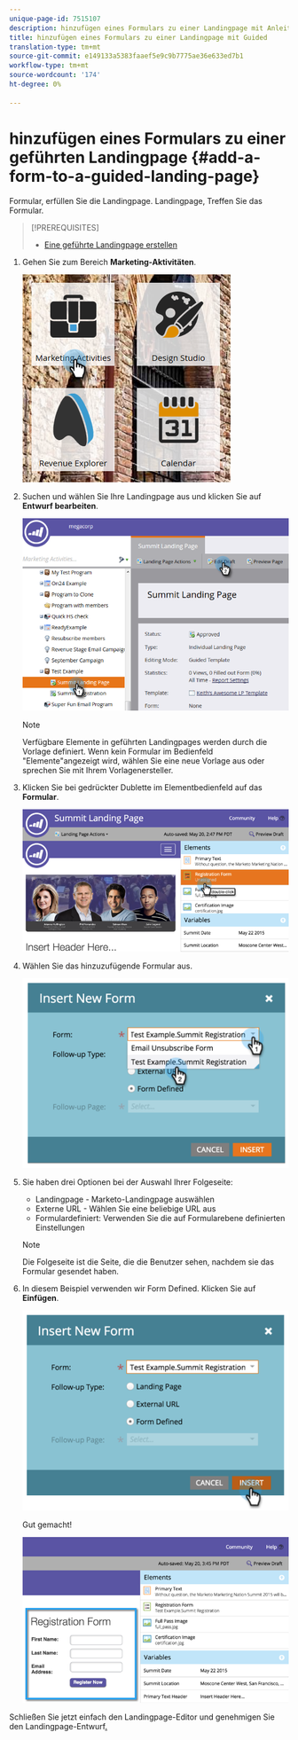```yaml
---
unique-page-id: 7515107
description: hinzufügen eines Formulars zu einer Landingpage mit Anleitung - Marketing Docs - Produktdokumentation
title: hinzufügen eines Formulars zu einer Landingpage mit Guided
translation-type: tm+mt
source-git-commit: e149133a5383faaef5e9c9b7775ae36e633ed7b1
workflow-type: tm+mt
source-wordcount: '174'
ht-degree: 0%

---
```



# hinzufügen eines Formulars zu einer geführten Landingpage {#add-a-form-to-a-guided-landing-page}

Formular, erfüllen Sie die Landingpage. Landingpage, Treffen Sie das Formular.

>[!PREREQUISITES]
>
>* [Eine geführte Landingpage erstellen](create-a-guided-landing-page.md)

>



1. Gehen Sie zum Bereich **Marketing-Aktivitäten**.

   ![](assets/one.png)

1. Suchen und wählen Sie Ihre Landingpage aus und klicken Sie auf **Entwurf bearbeiten**.

   ![](assets/two.png)

   >[!NOTE]
   >
   >Verfügbare Elemente in geführten Landingpages werden durch die Vorlage definiert. Wenn kein Formular im Bedienfeld &quot;Elemente&quot;angezeigt wird, wählen Sie eine neue Vorlage aus oder sprechen Sie mit Ihrem Vorlagenersteller.

1. Klicken Sie bei gedrückter Dublette im Elementbedienfeld auf das **Formular**.

   ![](assets/image2015-5-20-15-3a37-3a55.png)

1. Wählen Sie das hinzuzufügende Formular aus.

   ![](assets/image2015-5-20-15-3a44-3a35.png)

1. Sie haben drei Optionen bei der Auswahl Ihrer Folgeseite:

   * Landingpage - Marketo-Landingpage auswählen
   * Externe URL - Wählen Sie eine beliebige URL aus
   * Formulardefiniert: Verwenden Sie die auf Formularebene definierten Einstellungen

   >[!NOTE]
   >
   >Die Folgeseite ist die Seite, die die Benutzer sehen, nachdem sie das Formular gesendet haben.

1. In diesem Beispiel verwenden wir Form Defined. Klicken Sie auf **Einfügen**.

   ![](assets/image2015-5-20-15-3a46-3a55.png)

   Gut gemacht!

   ![](assets/image2015-5-20-15-3a45-3a45.png)

Schließen Sie jetzt einfach den Landingpage-Editor und genehmigen Sie den Landingpage-Entwurf[.](../../../../product-docs/demand-generation/landing-pages/understanding-landing-pages/approve-unapprove-or-delete-a-landing-page.md)
